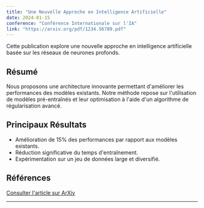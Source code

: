 ```yaml
---
title: "Une Nouvelle Approche en Intelligence Artificielle"
date: 2024-01-15
conference: "Conférence Internationale sur l'IA"
link: "https://arxiv.org/pdf/1234.56789.pdf"
---
```


Cette publication explore une nouvelle approche en intelligence artificielle basée sur les réseaux de neurones profonds.

## Résumé

Nous proposons une architecture innovante permettant d'améliorer les performances des modèles existants. Notre méthode repose sur l'utilisation de modèles pré-entraînés et leur optimisation à l'aide d'un algorithme de régularisation avancé.

## Principaux Résultats

- Amélioration de 15% des performances par rapport aux modèles existants.
- Réduction significative du temps d'entraînement.
- Expérimentation sur un jeu de données large et diversifié.

## Références

[Consulter l'article sur ArXiv](https://arxiv.org/pdf/1234.56789.pdf)

---